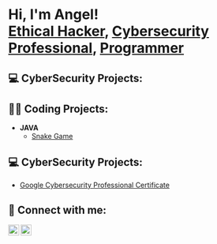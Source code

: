 <h1>Hi, I'm Angel! <br/><a href="https://tryhackme.com/r/p/zerodayblitz">Ethical Hacker</a>, <a href="https://www.linkedin.com/in/joshmadakor/">Cybersecurity Professional</a>, <a href="https://github.com/zerodayblitz">Programmer</a></h1>

<h2>💻 CyberSecurity Projects:</h2>
 
<h2>👨‍💻 Coding Projects:</h2>

- <b>JAVA</b>
  - [Snake Game]()

<h2>💻 CyberSecurity Projects:</h2>

  - [Google Cybersecurity Professional Certificate](https://coursera.org/share/265a2098281ffa4ab7ce16255ac51a03)

<h2> 🤳 Connect with me:</h2>

[<img align="left" alt="JoshMadakor | Twitter" width="22px" src="https://cdn.jsdelivr.net/npm/simple-icons@v3/icons/twitter.svg" />][twitter]
[<img align="left" alt="JoshMadakor | LinkedIn" width="22px" src="https://cdn.jsdelivr.net/npm/simple-icons@v3/icons/linkedin.svg" />][linkedin]

[twitter]: https://x.com/foreverblitzin
[linkedin]: https://www.linkedin.com/in/angel-santiago-b36295295/
